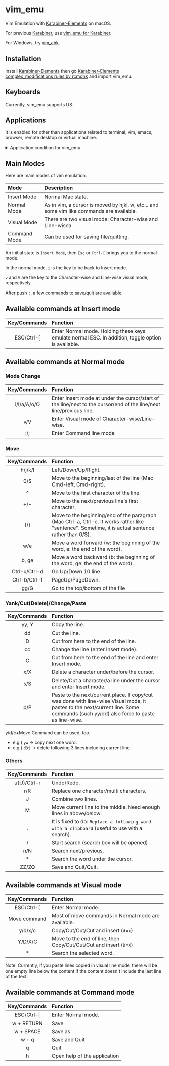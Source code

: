 vim_emu
=======

Vim Emulation with [Karabiner-Elements](https://github.com/tekezo/Karabiner-Elements) on macOS.

For previous [Karabiner](https://pqrs.org/osx/karabiner/), use [vim_emu for Karabiner](https://github.com/rcmdnk/vim_emu/).

For Windows, try [vim_ahk](https://github.com/rcmdnk/vim_ahk).

## Installation

Install [Karabiner-Elements](https://github.com/tekezo/Karabiner-Elements)
then go [Karabiner-Elements complex_modifications rules by rcmdnk](/KE-complex_modifications/) and import vim_emu.

## Keyboards
Currently, vim_emu supports US.

## Applications

It is enabled for other than applications related to terminal, vim, emacs, browser, remote desktop or virtual machine.

<details>
  <summary>
  Application condition for vim_emu.
  </summary>
  <div>
<code>
"conditions": [
  {
    "type": "frontmost_application_unless",
    "bundle_identifiers": [
      "^org\\.gnu\\.Emacs$",
      "^org\\.gnu\\.AquamacsEmacs$",
      "^org\\.gnu\\.Aquamacs$",
      "^org\\.pqrs\\.unknownapp.conkeror$",
      "^com\\.microsoft\\.rdc$",
      "^com\\.microsoft\\.rdc\\.mac$",
      "^com\\.microsoft\\.rdc\\.osx\\.beta$",
      "^net\\.sf\\.cord$",
      "^com\\.thinomenon\\.RemoteDesktopConnection$",
      "^com\\.itap-mobile\\.qmote$",
      "^com\\.nulana\\.remotixmac$",
      "^com\\.p5sys\\.jump\\.mac\\.viewer$",
      "^com\\.p5sys\\.jump\\.mac\\.viewer\\.web$",
      "^com\\.vmware\\.horizon$",
      "^com\\.2X\\.Client\\.Mac$",
      "^com\\.googlecode\\.iterm2$",
      "^com\\.apple\\.Terminal$",
      "^co\\.zeit\\.hyperterm$",
      "^co\\.zeit\\.hyper$",
      "^org\\.vim\\.",
      "^com\\.vmware\\.fusion$",
      "^com\\.vmware\\.horizon$",
      "^com\\.vmware\\.view$",
      "^com\\.parallels\\.desktop$",
      "^com\\.parallels\\.vm$",
      "^com\\.parallels\\.desktop\\.console$",
      "^org\\.virtualbox\\.app\\.VirtualBoxVM$",
      "^com\\.vmware\\.proxyApp\\.",
      "^com\\.parallels\\.winapp\\.",
      "^org\\.x\\.X11$",
      "^com\\.apple\\.x11$",
      "^org\\.macosforge\\.xquartz\\.X11$",
      "^org\\.macports\\.X11$",
      "^com\\.microsoft\\.rdc$",
      "^com\\.microsoft\\.rdc\\.mac$",
      "^com\\.microsoft\\.rdc\\.osx\\.beta$",
      "^net\\.sf\\.cord$",
      "^com\\.thinomenon\\.RemoteDesktopConnection$",
      "^com\\.itap-mobile\\.qmote$",
      "^com\\.nulana\\.remotixmac$",
      "^com\\.p5sys\\.jump\\.mac\\.viewer$",
      "^com\\.p5sys\\.jump\\.mac\\.viewer\\.web$",
      "^com\\.vmware\\.horizon$",
      "^com\\.2X\\.Client\\.Mac$",
      "^com\\.vmware\\.fusion$",
      "^com\\.vmware\\.horizon$",
      "^com\\.vmware\\.view$",
      "^com\\.parallels\\.desktop$",
      "^com\\.parallels\\.vm$",
      "^com\\.parallels\\.desktop\\.console$",
      "^org\\.virtualbox\\.app\\.VirtualBoxVM$",
      "^com\\.vmware\\.proxyApp\\.",
      "^com\\.parallels\\.winapp\\.",
      "^org\\.mozilla\\.firefox$",
      "^com\\.google\\.Chrome$",
      "^com\\.apple\\.Safari$"
    ]
  },
]
</code>
  </div>
</details>

## Main Modes
Here are main modes of vim emulation.

|Mode|Description|
|:---|:----------|
|Insert Mode|Normal Mac state.|
|Normal Mode|As in vim, a cursor is moved by hjkl, w, etc... and some vim like commands are available.|
|Visual Mode|There are two visual mode: Character-wise and Line-wisea.|
|Command Mode|Can be used for saving file/quitting.|

An initial state is `Insert Mode`, then `Esc` or `Ctrl-[` brings you to the normal mode.

In the normal mode, `i` is the key to be back to Insert mode.

`v` and `V` are the key to the Character-wise and Line-wise
visual mode, respectively.

After push `:`, a few commands to save/quit are available.

## Available commands at Insert mode
|Key/Commands|Function|
|:----------:|:-------|
|ESC/Ctrl-[| Enter Normal mode. Holding these keys emulate normal ESC. In addition, toggle option is available.|

## Available commands at Normal mode
### Mode Change
|Key/Commands|Function|
|:----------:|:-------|
|i/I/a/A/o/O| Enter Insert mode at under the cursor/start of the line/next to the cursor/end of the line/next line/previous line.|
|v/V|Enter Visual mode of Character-wise/Line-wise.|
|:/;|Enter Command line mode|

### Move
|Key/Commands|Function|
|:----------:|:-------|
|h/j/k/l|Left/Down/Up/Right.|
|0/$| Move to the beginning/last of the line (Mac Cmd-left, Cmd-right).|
|^| Move to the first character of the line.|
|+/-| Move to the next/previous line's first character.|
|{/}| Move to the beginning/end of the paragraph (Mac Ctrl-a, Ctrl-e. It works rather like "sentence". Sometime, it is actual sentence rather than 0/$).|
|w/e| Move a word forward (w: the beginning of the word, e: the end of the word).|
|b, ge| Move a word backward (b: the beginning of the word, ge: the end of the word).|
|Ctrl-u/Ctrl-d| Go Up/Down 10 line.|
|Ctrl-b/Ctrl-f| PageUp/PageDown.|
|gg/G| Go to the top/bottom of the file|

### Yank/Cut(Delete)/Change/Paste
|Key/Commands|Function|
|:----------:|:-------|
|yy, Y| Copy the line.|
|dd| Cut the line.|
|D| Cut from here to the end of the line.|
|cc| Change the line (enter Insert mode).|
|C| Cut from here to the end of the line and enter Insert mode.|
|x/X| Delete a character under/before the cursor.|
|s/S| Delete/Cut a character/a line under the cursor and enter Insert mode.|
|p/P| Paste to the next/current place. If copy/cut was done with line-wise Visual mode, it pastes to the next/current line. Some commands (such yy/dd) also force to paste as line-wise.|

y/d/c+Move Command can be used, too.
* e.g.) `yw` -> copy next one word.
* e.g.) `d3j` -> delete following 3 lines including current line.

### Others
|Key/Commands|Function|
|:----------:|:-------|
|u(U)/Ctrl-r| Undo/Redo.|
|r/R| Replace one character/multi characters.|
|J| Combine two lines.|
|M| Move current line to the middle. Need enough lines in above/below.|
|.| It is fixed to do: `Replace a following word with a clipboard` (useful to use with a search).|
|/| Start search (search box will be opened)|
|n/N| Search next/previous.|
|*| Search the word under the cursor.|
|ZZ/ZQ|Save and Quit/Quit.|

## Available commands at Visual mode
|Key/Commands|Function|
|:----------:|:-------|
|ESC/Ctrl-[| Enter Normal mode.|
|Move command| Most of move commands in Normal mode are available.|
|y/d/x/c| Copy/Cut/Cut/Cut and insert (`d`=`x`)|
|Y/D/X/C| Move to the end of line, then Copy/Cut/Cut/Cut and insert (`D`=`X`)|
|*| Search the selected word.|

Note: Currently, if you paste lines copied in visual line mode,
there will be one empty line below the content
if the content doesn't include the last line of the text.

## Available commands at Command mode
|Key/Commands|Function|
|:----------:|:-------|
|ESC/Ctrl-[| Enter Normal mode.|
|w + RETURN| Save |
|w + SPACE | Save as |
|w + q| Save and Quit |
|q | Quit |
|h | Open help of the application|
